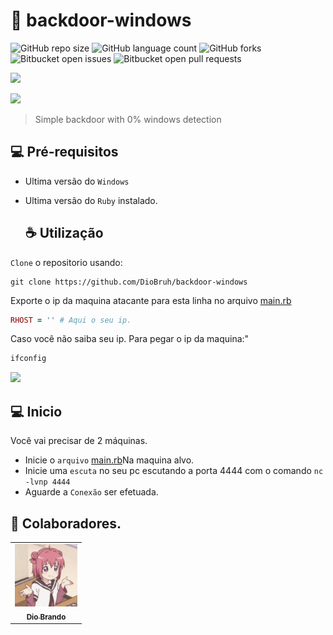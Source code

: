 # 🦑 backdoor-windows
 
![GitHub repo size](https://img.shields.io/github/repo-size/DioBruh/backdoor-windows?style=for-the-badge)
![GitHub language count](https://img.shields.io/github/languages/count/DioBruh/backdoor-windows?style=for-the-badge)
![GitHub forks](https://img.shields.io/github/forks/DioBruh/backdoor-windows?style=for-the-badge)
![Bitbucket open issues](https://img.shields.io/bitbucket/issues/DioBruh/backdoor-windows?style=for-the-badge)
![Bitbucket open pull requests](https://img.shields.io/bitbucket/pr-raw/DioBruh/backdoor-windows?style=for-the-badge)
 
<p>
  <img src="https://i.pinimg.com/originals/8d/bb/fc/8dbbfcd986821d26a8c09ace36045c0f.png"width=300px>
</p>

<p>
  <img src="https://camo.githubusercontent.com/7f611eb7fa49f2b2cf006f5164f75e1b4fafd3d967bfe0b00b717d3a10ebd44d/68747470733a2f2f696d672e736869656c64732e696f2f62616467652f527562792d4343333432443f7374796c653d666f722d7468652d6261646765266c6f676f3d72756279266c6f676f436f6c6f723d7768697465"
</p>

> Simple backdoor with 0% windows detection
  
## 💻 Pré-requisitos
* Ultima versão do `Windows`
* Ultima versão do `Ruby` instalado.
  
  ## ☕ Utilização
`Clone` o repositorio usando:

```
git clone https://github.com/DioBruh/backdoor-windows
```

<span>Exporte o ip da maquina atacante para esta linha no arquivo <a href="https://github.com/DioBruh/backdoor-windows/blob/main/main.rb">main.rb</a></span>

```ruby
RHOST = '' # Aqui o seu ip.
```

<span>Caso você não saiba seu ip. Para pegar o ip da maquina:"</span>

```bash
ifconfig
```
  
<p>
  <img src="https://github.com/DioBruh/reverse-shell/blob/main/images/ifconfig.png" width="600px;">
</p>

## 💻 Inicio
Você vai precisar de 2 máquinas.

* Inicie o `arquivo` <a href="https://github.com/DioBruh/backdoor-windows/blob/main/main.rb">main.rb</a>Na maquina alvo.<br>
* Inicie uma `escuta` no seu pc escutando a porta 4444 com o comando ```nc -lvnp 4444```
* Aguarde a `Conexão` ser efetuada.

## 🤝 Colaboradores.
<table>
    <td align="center">
      <a href="https://github.com/DioBruh/">
        <img src="https://github.com/OnlyFalopas/falopas-painel/blob/main/devs/87872423.jpg" width="100px;" alt="Foto do DIO"/><br>
        <sub>
          <b>Dio Brando</b>
        </sub>
      </a>
    </td>
  </tr>
</table>
